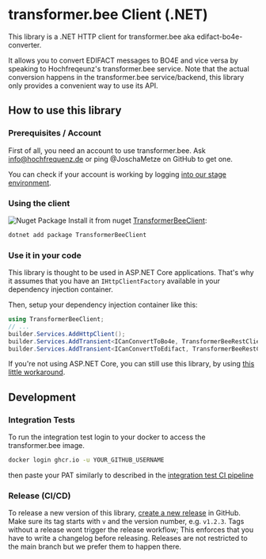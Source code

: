 # transformer.bee Client (.NET)

This library is a .NET HTTP client for transformer.bee aka edifact-bo4e-converter.

It allows you to convert EDIFACT messages to BO4E and vice versa by speaking to Hochfreqeunz's transformer.bee service.
Note that the actual conversion happens in the transformer.bee service/backend, this library only provides a convenient way to use its API.

## How to use this library

### Prerequisites / Account

First of all, you need an account to use transformer.bee.
Ask info@hochfrequenz.de or ping @JoschaMetze on GitHub to get one.

You can check if your account is working by logging [into our stage environment](https://transformerstage.utilibee.io/app/).

### Using the client
![Nuget Package](https://badgen.net/nuget/v/TransformerBeeClient)
Install it from nuget [TransformerBeeClient](https://www.nuget.org/packages/TransformerBeeClient):

```bash
dotnet add package TransformerBeeClient
```

### Use it in your code

This library is thought to be used in ASP.NET Core applications.
That's why it assumes that you have an `IHttpClientFactory` available in your dependency injection container.

Then, setup your dependency injection container like this:
```csharp
using TransformerBeeClient;
// ...
builder.Services.AddHttpClient();
builder.Services.AddTransient<ICanConvertToBo4e, TransformerBeeRestClient>();
builder.Services.AddTransient<ICanConvertToEdifact, TransformerBeeRestClient>();
```

If you're not using ASP.NET Core, you can still use this library, by using [this little workaround](https://chat.openai.com/share/fa63110a-646e-4fd1-aacb-3d449c285750).

## Development

### Integration Tests
To run the integration test login to your docker to access the transformer.bee image.

```bash
docker login ghcr.io -u YOUR_GITHUB_USERNAME
```

then paste your PAT similarly to described in the [integration test CI pipeline](.github/workflows/integrationtests.yml)

### Release (CI/CD)
To release a new version of this library, [create a new release](https://github.com/Hochfrequenz/transformer.bee_client.net/releases/new) in GitHub.
Make sure its tag starts with `v` and the version number, e.g. `v1.2.3`.
Tags without a release wont trigger the release workflow; This enforces that you have to write a changelog before releasing.
Releases are not restricted to the main branch but we prefer them to happen there.
